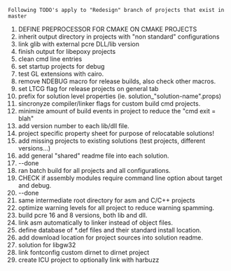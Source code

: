 ```
Following TODO's apply to "Redesign" branch of projects that exist in master
```
1. DEFINE PREPROCESSOR FOR CMAKE ON CMAKE PROJECTS
2. inherit output directory in projects with "non standard" configurations
3. link glib with external pcre DLL/lib version
4. finish output for libepoxy projects
5. clean cmd line entries
6. set startup projects for debug
7. test GL extensions with cairo.
8. remove NDEBUG macro for release builds, also check other macros.
9. set LTCG flag for release projects on general tab
10. prefix for solution level properties (ie. solution_"solution-name".props)
11. sincronyze compiler/linker flags for custom build cmd projects.
12. minimize amount of build events in project to reduce the "cmd exit = blah"
13. add version number to each lib/dll file.
14. project specific property sheet for purpose of relocatable solutions!
15. add missing projects to existing solutions (test projects, different versions...)
15. add general "shared" readme file into each solution.
16. --done
17. ran batch build for all projects and all configurations.
18. CHECK if assembly modules require command line option about target and debug.
19. --done
20. same intermediate root directory for asm and C/C++ projects
21. optimize warning levels for all project to reduce warning spamming.
22. build pcre 16 and 8 versions, both lib and dll.
23. link asm automatically to linker instead of object files.
24. define database of *.def files and their standard install location.
25. add download location for project sources into solution readme.
26. solution for libgw32
27. link fontconfig custom dirnet to dirnet project
28. create ICU project to optionally link with harbuzz
